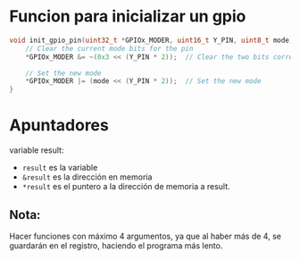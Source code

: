 # Funcion para inicializar un gpio

```c
void init_gpio_pin(uint32_t *GPIOx_MODER, uint16_t Y_PIN, uint8_t mode) {
    // Clear the current mode bits for the pin
    *GPIOx_MODER &= ~(0x3 << (Y_PIN * 2));  // Clear the two bits corresponding to the pin

    // Set the new mode
    *GPIOx_MODER |= (mode << (Y_PIN * 2));  // Set the new mode
}
```


# Apuntadores

variable result:

- `result` es la variable
- `&result` es la dirección en memoria
- `*result` es el puntero a la dirección de memoria a result.

## Nota:
 
Hacer funciones con máximo 4 argumentos, ya que al haber más de 4, se guardarán en el registro, haciendo el programa más lento.

